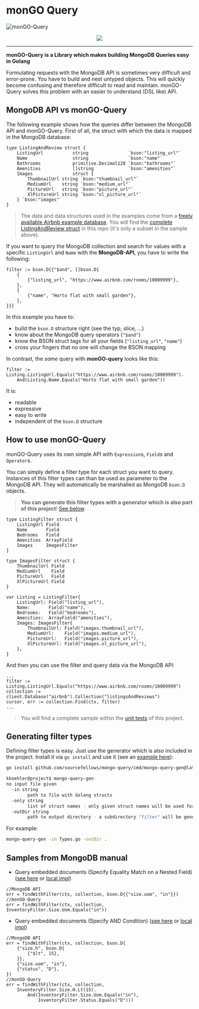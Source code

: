 # monGO Query

![monGO-Query](https://github.com/sourcefellows/mongo-query/actions/workflows/go.yml/badge.svg)

<center><img src="https://www.source-fellows.com/mongo-query.png"></center>

----

**monGO-Query is a Library which makes building MongoDB Queries easy in Golang**

Formulating requests with the MongoDB API is sometimes very difficult and error-prone. You have to build and nest untyped objects. This will quickly become confusing and therefore difficult to read and maintain. monGO-Query solves this problem with an easier to understand (DSL like) API.

## MongoDB API vs monGO-Query

The following example shows how the queries differ between the MongoDB API and monGO-Query. First of all, the struct with which the data is mapped in the MongoDB database:

```Golang
type ListingAndReview struct {
	ListingUrl           string               `bson:"listing_url"`
	Name                 string               `bson:"name"`
	Bathrooms            primitive.Decimal128 `bson:"bathrooms"`
	Amenities            []string             `bson:"amenities"`
	Images               struct {
		ThumbnailUrl string `bson:"thumbnail_url"`
		MediumUrl    string `bson:"medium_url"`
		PictureUrl   string `bson:"picture_url"`
		XlPictureUrl string `bson:"xl_picture_url"`
	} `bson:"images"`
}
```

> The data and data structures used in the examples come from a [freely available Airbnb example database](./examples/listingsAndReviews.json). You will find the [complete ListingAndReview struct](./Expression_types_test.go) in this repo (it's only a subset in the sample above). 

If you want to query the MongoDB collection and search for values with a specific `ListingUrl` and `Name` with the **MongoDB-API**, you have to write the following:

```Golang
filter := bson.D{{"$and", []bson.D{
    {
        {"listing_url", "https://www.airbnb.com/rooms/10009999"},
    },
    {
        {"name", "Horto flat with small garden"},
    },
}}}
```

In this example you have to:

* build the `bson.D` structure right (see the typ, slice, ...)
* know about the MongoDB query operators (`"$and"`)
* know the BSON struct tags for all your fields (`"listing_url"`, `"name"`)
* cross your fingers that no one will change the BSON mapping

In contrast, the *same* query with **monGO-query** looks like this:

```Golang
filter := Listing.ListingUrl.Equals("https://www.airbnb.com/rooms/10009999").
	And(Listing.Name.Equals("Horto flat with small garden"))
```

It is:

* readable
* expressive
* easy to write
* independent of the `bson.D` structure

## How to use monGO-Query

monGO-Query uses its own simple API with `Expression`s, `Field`s and `Operator`s.

You can simply define a filter type for each struct you want to query. Instances of this filter types can than be used as parameter to the MongoDB API. They will automatically be marshalled as MongoDB `bson.D` objects. 

> **You can generate this filter types with a generator which is also part of this project**! [See below](#generating-filter-types).

```Golang
type ListingFilter struct {
	ListingUrl Field
	Name       Field
	Bedrooms   Field
	Amenities  ArrayField
	Images     ImagesFilter
}

type ImagesFilter struct {
	ThumbnailUrl Field
	MediumUrl    Field
	PictureUrl   Field
	XlPictureUrl Field
}

var Listing = ListingFilter{
    ListingUrl: Field("listing_url"),
    Name:       Field("name"),
    Bedrooms:   Field("bedrooms"),
    Amenities:  ArrayField("amenities"),
    Images: ImagesFilter{
        ThumbnailUrl: Field("images.thumbnail_url"),
        MediumUrl:    Field("images.medium_url"),
        PictureUrl:   Field("images.picture_url"),
        XlPictureUrl: Field("images.xl_picture_url"),
    },
}
```

And then you can use the filter and query data via the MongoDB API:

```Golang
...
filter := Listing.ListingUrl.Equals("https://www.airbnb.com/rooms/10009999")
collection := client.Database("airbnb").Collection("listingsAndReviews")
cursor, err := collection.Find(ctx, filter)
...
```

> You will find a complete sample within the [unit tests](./Expression_query_test.go) of this project.

## Generating filter types

Defining filter types is easy. Just use the generator which is also included in the project. Install it via `go install` and use it (see an [example here](./examples/generator)):

```bash
go install github.com/sourcefellows/mongo-query/cmd/mongo-query-gen@latest
```

```bash
kkoehler@project$ mongo-query-gen 
no input file given
  -in string
        path to file with Golang structs
  -only string
        list of struct names - only given struct names will be used for code generation
  -outDir string
        path to output directory - a subdirectory "filter" will be generated automatically
```

For example:

```bash
mongo-query-gen -in Types.go -outDir .
```

## Samples from MongoDB manual

* Query embedded documents (Specify Equality Match on a Nested Field) ([see here](https://www.mongodb.com/docs/manual/tutorial/query-embedded-documents/) or [local impl](./examples/mongo-samples/manual-01))

```Golang
//MongoDB API
err = findWithFilter(ctx, collection, bson.D{{"size.uom", "in"}})
//monGO-Query
err = findWithFilter(ctx, collection, InventoryFilter.Size.Uom.Equals("in"))
```

* Query embedded documents (Specify AND Condition) ([see here](https://www.mongodb.com/docs/manual/tutorial/query-embedded-documents/) or [local impl](./examples/mongo-samples/manual-01))

```Golang
//MongoDB API
err = findWithFilter(ctx, collection, bson.D{
    {"size.h", bson.D{
        {"$lt", 15},
    }},
    {"size.uom", "in"},
    {"status", "D"},
})
//monGO-Query
err = findWithFilter(ctx, collection,
    InventoryFilter.Size.H.Lt(15).
        And(InventoryFilter.Size.Uom.Equals("in"),
            InventoryFilter.Status.Equals("D")))
```
